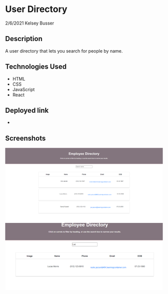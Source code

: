 # User Directory
2/6/2021
Kelsey Busser

## Description
A user directory that lets you search for people by name. 

## Technologies Used
* HTML
* CSS
* JavaScript
* React

## Deployed link
- 

## Screenshots
![First Screenshot](/assets/images/UD1.png)
![Second Screenshot](/assets/images/UD2.png)
